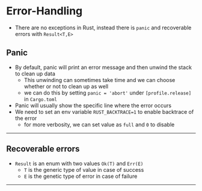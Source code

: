 # Error-Handling

- There are no exceptions in Rust, instead there is `panic` and recoverable errors with `Result<T,E>`

## Panic

- By default, panic will print an error message and then unwind the stack to clean up data
  - This unwinding can sometimes take time and we can choose whether or not to clean up as well
  - we can do this by setting `panic = 'abort'` under `[profile.release]` in `Cargo.toml`
- Panic will usually show the specific line where the error occurs
- We need to set an env variable `RUST_BACKTRACE=1` to enable backtrace of the error
  - for more verbosity, we can set value as `full` and `0` to disable

---

## Recoverable errors

- `Result` is an enum with two values `Ok(T)` and `Err(E)` 
  - `T` is the generic type of value in case of success
  - `E` is the genetic type of error in case of failure

---